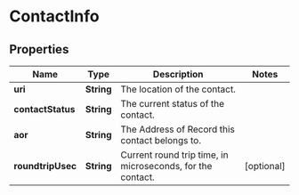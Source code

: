 
# ContactInfo

## Properties
Name | Type | Description | Notes
------------ | ------------- | ------------- | -------------
**uri** | **String** | The location of the contact. | 
**contactStatus** | **String** | The current status of the contact. | 
**aor** | **String** | The Address of Record this contact belongs to. | 
**roundtripUsec** | **String** | Current round trip time, in microseconds, for the contact. |  [optional]



